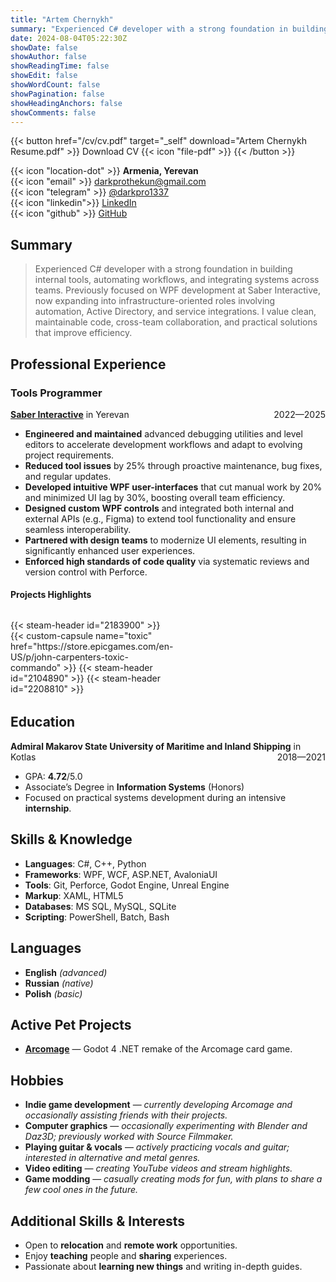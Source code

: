 ```yaml
---
title: "Artem Chernykh"
summary: "Experienced C# developer with a strong foundation in building internal tools, automating workflows, and integrating systems across teams. Previously focused on WPF development at Saber Interactive, now expanding into infrastructure-oriented roles involving automation, Active Directory, and service integrations. I value clean, maintainable code, cross-team collaboration, and practical solutions that improve efficiency."
date: 2024-08-04T05:22:30Z
showDate: false
showAuthor: false
showReadingTime: false
showEdit: false
showWordCount: false
showPagination: false
showHeadingAnchors: false
showComments: false
---
```

{{< button href="/cv/cv.pdf" target="_self" download="Artem Chernykh Resume.pdf" >}}
Download CV {{< icon "file-pdf" >}}
{{< /button >}}

{{< icon "location-dot" >}} **Armenia, Yerevan**  
{{< icon "email" >}} [darkprothekun@gmail.com](mailto:darkprothekun@gmail.com)  
{{< icon "telegram" >}} [@darkpro1337](https://t.me/darkpro1337)  
{{< icon "linkedin">}} [LinkedIn](https://www.linkedin.com/in/darkpro1337)  
{{< icon "github" >}} [GitHub](https://github.com/DarkPro1337)  

## Summary

> Experienced C# developer with a strong foundation in building internal tools, automating workflows, and integrating systems across teams. Previously focused on WPF development at Saber Interactive, now expanding into infrastructure-oriented roles involving automation, Active Directory, and service integrations. I value clean, maintainable code, cross-team collaboration, and practical solutions that improve efficiency.

## Professional Experience

### Tools Programmer
[**Saber Interactive**](https://saber.games/) in Yerevan <span style="float: right;">2022—2025</span>  
- **Engineered and maintained** advanced debugging utilities and level editors to accelerate development workflows and adapt to evolving project requirements.
- **Reduced tool issues** by 25% through proactive maintenance, bug fixes, and regular updates.
- **Developed intuitive WPF user-interfaces** that cut manual work by 20% and minimized UI lag by 30%, boosting overall team efficiency.
- **Designed custom WPF controls** and integrated both internal and external APIs (e.g., Figma) to extend tool functionality and ensure seamless interoperability.
- **Partnered with design teams** to modernize UI elements, resulting in significantly enhanced user experiences.
- **Enforced high standards of code quality** via systematic reviews and version control with Perforce.

#### Projects Highlights
<style>
.custom-capsule-img:hover {
    opacity: 0.5;
}
.steam-capsule-img:hover {
    opacity: 0.5;
}
</style>
<div style="display: grid; grid-template-columns: repeat(4, 140fr); justify-content: flex-start; border-radius: .375rem; overflow: hidden; margin-top: 32px; margin-bottom: 32px;">
{{< steam-header id="2183900" >}}
{{< custom-capsule name="toxic" href="https://store.epicgames.com/en-US/p/john-carpenters-toxic-commando" >}}
{{< steam-header id="2104890" >}}
{{< steam-header id="2208810" >}}
</div>

## Education

**Admiral Makarov State University of Maritime and Inland Shipping** in Kotlas <span style="float: right;">2018—2021</span>
* GPA: **4.72**/5.0
* Associate’s Degree in **Information Systems** (Honors)
* Focused on practical systems development during an intensive **internship**.

## Skills & Knowledge

- **Languages**: C#, C++, Python  
- **Frameworks**: WPF, WCF, ASP.NET, AvaloniaUI
- **Tools**: Git, Perforce, Godot Engine, Unreal Engine
- **Markup**: XAML, HTML5
- **Databases**: MS SQL, MySQL, SQLite
- **Scripting**: PowerShell, Batch, Bash

## Languages
* **English** *(advanced)*
* **Russian** *(native)*
* **Polish** *(basic)*

## Active Pet Projects
* [**Arcomage**](https://github.com/DarkPro1337/Arcomage) — Godot 4 .NET remake of the Arcomage card game.  

## Hobbies
- **Indie game development** — *currently developing Arcomage and occasionally assisting friends with their projects.*
- **Computer graphics** — *occasionally experimenting with Blender and Daz3D; previously worked with Source Filmmaker.*
- **Playing guitar & vocals** — *actively practicing vocals and guitar; interested in alternative and metal genres.*
- **Video editing** — *creating YouTube videos and stream highlights.*
- **Game modding** — *casually creating mods for fun, with plans to share a few cool ones in the future.*

## Additional Skills & Interests

- Open to **relocation** and **remote work** opportunities.
- Enjoy **teaching** people and **sharing** experiences.
- Passionate about **learning new things** and writing in-depth guides.